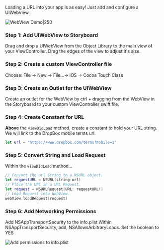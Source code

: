 Loading a URL into your app is as easy! Just add and configure a UIWebView.  
  
![WebView Demo|250](http://i.imgur.com/v4PlBQX.gif)

### Step 1: Add UIWebView to Storyboard

Drag and drop a UIWebView from the Object Library to the main view of your ViewController. Drag the edges of the view to adjust it's size. 

### Step 2: Create a custom ViewController file

Choose: File -> New -> File...-> iOS -> Cocoa Touch Class

### Step 3: Create an Outlet for the UIWebView

Create an outlet for the WebView by ctrl + dragging from the WebView in the Storyboard to your custom ViewController swift file.

### Step 4: Create Constant for URL

**Above** the `viewDidLoad` method, create a constant to hold your URL string. We will link to the DropBox mobile terms url.

```swift
let url = "https://www.dropbox.com/terms?mobile=1"
``` 

### Step 5: Convert String and Load Request

Within the `viewDidLoad` method... 

```swift
// Convert the url String to a NSURL object.
let requestURL = NSURL(string:url)
// Place the URL in a URL Request.
let request = NSURLRequest(URL: requestURL!)
// Load Request into WebView.
webView.loadRequest(request)
```

### Step 6: Add Networking Permissions

Add NSAppTransportSecurity to the info.plist
Within NSAppTransportSecurity, add, NSAllowsArbitraryLoads. Set the boolean to YES  
  
![Add permissions to info.plist](http://i.imgur.com/tlu8W9e.png)


